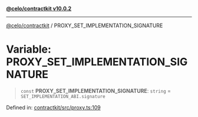 [**@celo/contractkit v10.0.2**](../README.md)

***

[@celo/contractkit](../globals.md) / PROXY\_SET\_IMPLEMENTATION\_SIGNATURE

# Variable: PROXY\_SET\_IMPLEMENTATION\_SIGNATURE

> `const` **PROXY\_SET\_IMPLEMENTATION\_SIGNATURE**: `string` = `SET_IMPLEMENTATION_ABI.signature`

Defined in: [contractkit/src/proxy.ts:109](https://github.com/celo-org/developer-tooling/blob/master/packages/sdk/contractkit/src/proxy.ts#L109)
